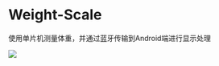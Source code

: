 # Weight-Scale
使用单片机测量体重，并通过蓝牙传输到Android端进行显示处理

![](C:\Users\gd_ch\Desktop\weight-scale\Weight-Scale\picture\1.gif)


